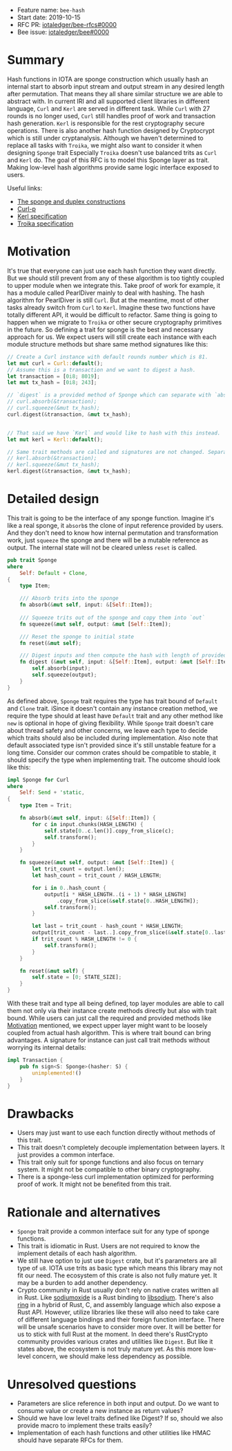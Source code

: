 + Feature name: `bee-hash`
+ Start date: 2019-10-15
+ RFC PR: [iotaledger/bee-rfcs#0000](https://github.com/iotaledger/bee-rfcs/pull/0000)
+ Bee issue: [iotaledger/bee#0000](https://github.com/iotaledger/bee/issues/0000)

# Summary

Hash functions in IOTA are sponge construction which usually hash an internal start to absorb input stream and output
stream in any desired length after permutation. That means they all share similar structure we are able to abstract
with. In current IRI and all supported client libraries in different language, `Curl` and `Kerl` are served in different
task. While `Curl` with 27 rounds is no longer used, `Curl` still handles proof of work and transaction hash generation.
`Kerl` is responsible for the rest cryptography secure operations. There is also another hash function designed by
Cryptocrypt which is still under cryptanalysis. Although we haven't determined to replace all tasks with `Troika`, we
might also want to consider it when designing `Sponge` trait Especially `Troika` doesn't use balanced trits as `Curl` and
`Kerl` do. The goal of this RFC is to model this Sponge layer as trait. Making low-level hash algorithms provide same
logic interface exposed to users. 

Useful links:

- [The sponge and duplex constructions](https://keccak.team/sponge_duplex.html)
- [Curl-p]()
- [Kerl specification](https://github.com/iotaledger/kerl/blob/master/IOTA-Kerl-spec.md)
- [Troika specification](https://www.cyber-crypt.com/troika/)

# Motivation

It's true that everyone can just use each hash function they want directly. But we should still prevent from any of
these algorithm is too tightly coupled to upper module when we integrate this. Take proof of work for example, it has a
module called PearlDiver mainly to deal with hashing. The hash algorithm for PearlDiver is still `Curl`. But at the
meantime, most of other tasks already switch from `Curl` to `Kerl`.  Imagine these two functions have totally different
API, it would be difficult to refactor. Same thing is going to happen when we migrate to `Troika` or other secure
cryptography primitives in the future. So defining a trait for sponge is the best and necessary approach for us. We
expect users will still create each instance with each module structure methods but share same method signatures like
this: 

```rust
// Create a Curl instance with default rounds number which is 81.
let mut curl = Curl::default();
// Assume this is a transaction and we want to digest a hash.
let transaction = [0i8; 8019];
let mut tx_hash = [0i8; 243];

// `digest` is a provided method of Sponge which can separate with `absorb` & `squeeze` alternatively.
// curl.absorb(&transaction);
// curl.squeeze(&mut tx_hash);
curl.digest(&transaction, &mut tx_hash);


// That said we have `Kerl` and would like to hash with this instead.
let mut kerl = Kerl::default();

// Same trait methods are called and signatures are not changed. Separate methods are still available.
// kerl.absorb(&transaction);
// kerl.squeeze(&mut tx_hash);
kerl.digest(&transaction, &mut tx_hash);

```

# Detailed design

This trait is going to be the interface of any sponge function. Imagine it's like a real sponge, it `absorb`s the
clone of input reference provided by users. And they don't need to know how internal permutation and transformation
work, just `squeeze` the sponge and there will be a mutable reference as output. The internal state will not be cleared
unless `reset` is called.

```rust 
pub trait Sponge
where
    Self: Default + Clone,
{
    type Item;

    /// Absorb trits into the sponge
    fn absorb(&mut self, input: &[Self::Item]);
    
    /// Squeeze trits out of the sponge and copy them into `out`
    fn squeeze(&mut self, output: &mut [Self::Item]);

    /// Reset the sponge to initial state
    fn reset(&mut self);

    /// Digest inputs and then compute the hash with length of provided output slice
    fn digest (&mut self, input: &[Self::Item], output: &mut [Self::Item]) {
        self.absorb(input);
        self.squeeze(output);
    }
}

```

As defined above, `Sponge` trait requires the type has trait bound of `Default` and `Clone` trait. iSince it doesn't
contain any instance creation method, we require the type should at least have `Default` trait and any other method like
`new` is optional in hope of giving flexibility. While `Sponge` trait doesn't care about thread safety and other
concerns, we leave each type to decide which traits should also be included during implementation. Also note that
default associated type isn't provided since it's still unstable feature for a long time. Consider our common crates
should be compatible to stable, it should specify the type when implementing trait. The outcome should look like this:

```rust
impl Sponge for Curl
where
    Self: Send + 'static,
{
    type Item = Trit;

    fn absorb(&mut self, input: &[Self::Item]) {
        for c in input.chunks(HASH_LENGTH) {
            self.state[0..c.len()].copy_from_slice(c);
            self.transform();
        }
    }

    fn squeeze(&mut self, output: &mut [Self::Item]) {
        let trit_count = output.len();
        let hash_count = trit_count / HASH_LENGTH;

        for i in 0..hash_count {
            output[i * HASH_LENGTH..(i + 1) * HASH_LENGTH]
                .copy_from_slice(&self.state[0..HASH_LENGTH]);
            self.transform();
        }

        let last = trit_count - hash_count * HASH_LENGTH;
        output[trit_count - last..].copy_from_slice(&self.state[0..last]);
        if trit_count % HASH_LENGTH != 0 {
            self.transform();
        }
    }

    fn reset(&mut self) {
        self.state = [0; STATE_SIZE];
    }
}

```

With these trait and type all being defined, top layer modules are able to call them not only via their instance create
methods directly but also with trait bound. While users can just call the required and provided methods like
[Motivation](#Motivation) mentioned, we expect upper layer might want to be loosely coupled from actual hash algorithm.
This is where trait bound can bring advantages. A signature for instance can just call trait methods without worrying
its internal details:

```rust
impl Transaction {
    pub fn sign<S: Sponge>(hasher: S) {
        unimplemented!()
    }
}
```

# Drawbacks

- Users may just want to use each function directly without methods of this trait.
- This trait doesn't completely decouple implementation between layers. It just provides a common interface.
- This trait only suit for sponge functions and also focus on ternary system. It might not be compatible to other binary
	cryptography.
- There is a sponge-less curl implementation optimized for performing proof of work. It might not be benefited from this
	trait.

# Rationale and alternatives

- `Sponge` trait provide a common interface suit for any type of sponge functions.
- This trait is idiomatic in Rust. Users are not required to know the implement details of each hash algorithm.
- We still have option to just use `Digest` crate, but it's parameters are all type of `u8`. IOTA use trits as basic
	type which means this library may not fit our need. The ecosystem of this crate is also not fully mature yet. It may
	be a burden to add another dependency.
- Crypto community in Rust usually don't rely on native crates written all in Rust. Like
	[sodiumoxide](https://github.com/sodiumoxide/sodiumoxide) is a Rust binding to
	[libsodium](https://github.com/jedisct1/libsodium). There's also [ring](https://github.com/briansmith/ring) in a
	hybrid of Rust, C, and assembly language which also expose a Rust API. However, utilize libraries like these will also
	need to take care of different language bindings and their foreign function interface. There will be unsafe scenarios
	have to consider more over. It will be better for us to stick with full Rust at the moment. In deed there's RustCrypto
	community provides various crates and utilities like `Digest`. But like it states above, the ecosystem is not truly
	mature yet. As this more low-level concern, we should make less dependency as possible.

# Unresolved questions

- Parameters are slice reference in both input and output. Do we want to consume value or create a new instance as
	return values?
- Should we have low level traits defined like Digest? If so, should we also provide macro to implement these traits
	easily?
- Implementation of each hash functions and other utilities like HMAC should have separate RFCs for them.
